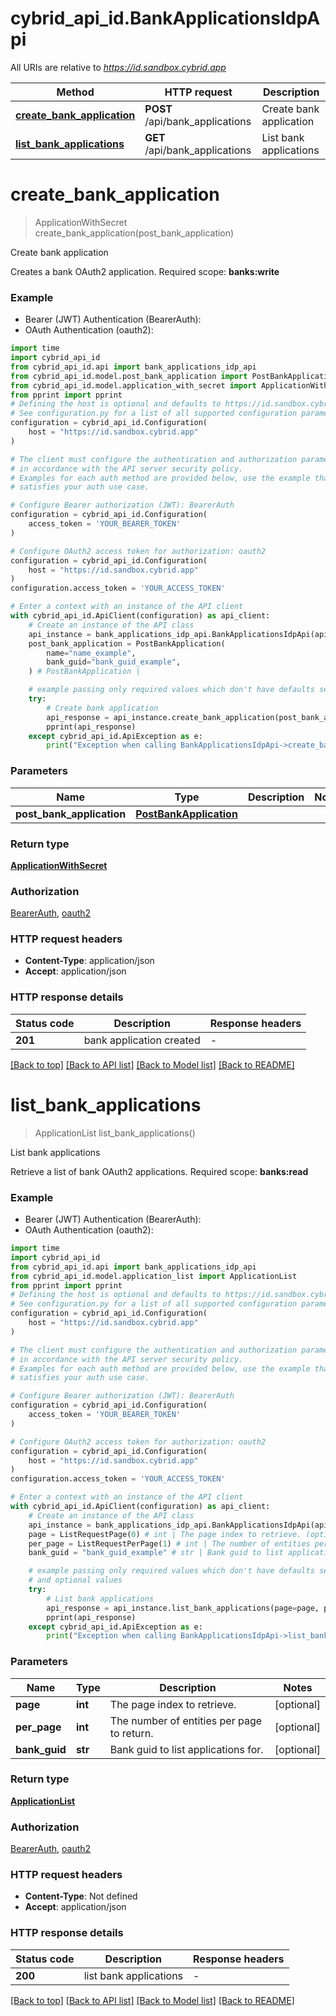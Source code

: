 # cybrid_api_id.BankApplicationsIdpApi

All URIs are relative to *https://id.sandbox.cybrid.app*

Method | HTTP request | Description
------------- | ------------- | -------------
[**create_bank_application**](BankApplicationsIdpApi.md#create_bank_application) | **POST** /api/bank_applications | Create bank application
[**list_bank_applications**](BankApplicationsIdpApi.md#list_bank_applications) | **GET** /api/bank_applications | List bank applications


# **create_bank_application**
> ApplicationWithSecret create_bank_application(post_bank_application)

Create bank application

Creates a bank OAuth2 application.  Required scope: **banks:write**

### Example

* Bearer (JWT) Authentication (BearerAuth):
* OAuth Authentication (oauth2):

```python
import time
import cybrid_api_id
from cybrid_api_id.api import bank_applications_idp_api
from cybrid_api_id.model.post_bank_application import PostBankApplication
from cybrid_api_id.model.application_with_secret import ApplicationWithSecret
from pprint import pprint
# Defining the host is optional and defaults to https://id.sandbox.cybrid.app
# See configuration.py for a list of all supported configuration parameters.
configuration = cybrid_api_id.Configuration(
    host = "https://id.sandbox.cybrid.app"
)

# The client must configure the authentication and authorization parameters
# in accordance with the API server security policy.
# Examples for each auth method are provided below, use the example that
# satisfies your auth use case.

# Configure Bearer authorization (JWT): BearerAuth
configuration = cybrid_api_id.Configuration(
    access_token = 'YOUR_BEARER_TOKEN'
)

# Configure OAuth2 access token for authorization: oauth2
configuration = cybrid_api_id.Configuration(
    host = "https://id.sandbox.cybrid.app"
)
configuration.access_token = 'YOUR_ACCESS_TOKEN'

# Enter a context with an instance of the API client
with cybrid_api_id.ApiClient(configuration) as api_client:
    # Create an instance of the API class
    api_instance = bank_applications_idp_api.BankApplicationsIdpApi(api_client)
    post_bank_application = PostBankApplication(
        name="name_example",
        bank_guid="bank_guid_example",
    ) # PostBankApplication | 

    # example passing only required values which don't have defaults set
    try:
        # Create bank application
        api_response = api_instance.create_bank_application(post_bank_application)
        pprint(api_response)
    except cybrid_api_id.ApiException as e:
        print("Exception when calling BankApplicationsIdpApi->create_bank_application: %s\n" % e)
```


### Parameters

Name | Type | Description  | Notes
------------- | ------------- | ------------- | -------------
 **post_bank_application** | [**PostBankApplication**](PostBankApplication.md)|  |

### Return type

[**ApplicationWithSecret**](ApplicationWithSecret.md)

### Authorization

[BearerAuth](../README.md#BearerAuth), [oauth2](../README.md#oauth2)

### HTTP request headers

 - **Content-Type**: application/json
 - **Accept**: application/json


### HTTP response details

| Status code | Description | Response headers |
|-------------|-------------|------------------|
**201** | bank application created |  -  |

[[Back to top]](#) [[Back to API list]](../README.md#documentation-for-api-endpoints) [[Back to Model list]](../README.md#documentation-for-models) [[Back to README]](../README.md)

# **list_bank_applications**
> ApplicationList list_bank_applications()

List bank applications

Retrieve a list of bank OAuth2 applications.  Required scope: **banks:read**

### Example

* Bearer (JWT) Authentication (BearerAuth):
* OAuth Authentication (oauth2):

```python
import time
import cybrid_api_id
from cybrid_api_id.api import bank_applications_idp_api
from cybrid_api_id.model.application_list import ApplicationList
from pprint import pprint
# Defining the host is optional and defaults to https://id.sandbox.cybrid.app
# See configuration.py for a list of all supported configuration parameters.
configuration = cybrid_api_id.Configuration(
    host = "https://id.sandbox.cybrid.app"
)

# The client must configure the authentication and authorization parameters
# in accordance with the API server security policy.
# Examples for each auth method are provided below, use the example that
# satisfies your auth use case.

# Configure Bearer authorization (JWT): BearerAuth
configuration = cybrid_api_id.Configuration(
    access_token = 'YOUR_BEARER_TOKEN'
)

# Configure OAuth2 access token for authorization: oauth2
configuration = cybrid_api_id.Configuration(
    host = "https://id.sandbox.cybrid.app"
)
configuration.access_token = 'YOUR_ACCESS_TOKEN'

# Enter a context with an instance of the API client
with cybrid_api_id.ApiClient(configuration) as api_client:
    # Create an instance of the API class
    api_instance = bank_applications_idp_api.BankApplicationsIdpApi(api_client)
    page = ListRequestPage(0) # int | The page index to retrieve. (optional)
    per_page = ListRequestPerPage(1) # int | The number of entities per page to return. (optional)
    bank_guid = "bank_guid_example" # str | Bank guid to list applications for. (optional)

    # example passing only required values which don't have defaults set
    # and optional values
    try:
        # List bank applications
        api_response = api_instance.list_bank_applications(page=page, per_page=per_page, bank_guid=bank_guid)
        pprint(api_response)
    except cybrid_api_id.ApiException as e:
        print("Exception when calling BankApplicationsIdpApi->list_bank_applications: %s\n" % e)
```


### Parameters

Name | Type | Description  | Notes
------------- | ------------- | ------------- | -------------
 **page** | **int**| The page index to retrieve. | [optional]
 **per_page** | **int**| The number of entities per page to return. | [optional]
 **bank_guid** | **str**| Bank guid to list applications for. | [optional]

### Return type

[**ApplicationList**](ApplicationList.md)

### Authorization

[BearerAuth](../README.md#BearerAuth), [oauth2](../README.md#oauth2)

### HTTP request headers

 - **Content-Type**: Not defined
 - **Accept**: application/json


### HTTP response details

| Status code | Description | Response headers |
|-------------|-------------|------------------|
**200** | list bank applications |  -  |

[[Back to top]](#) [[Back to API list]](../README.md#documentation-for-api-endpoints) [[Back to Model list]](../README.md#documentation-for-models) [[Back to README]](../README.md)

